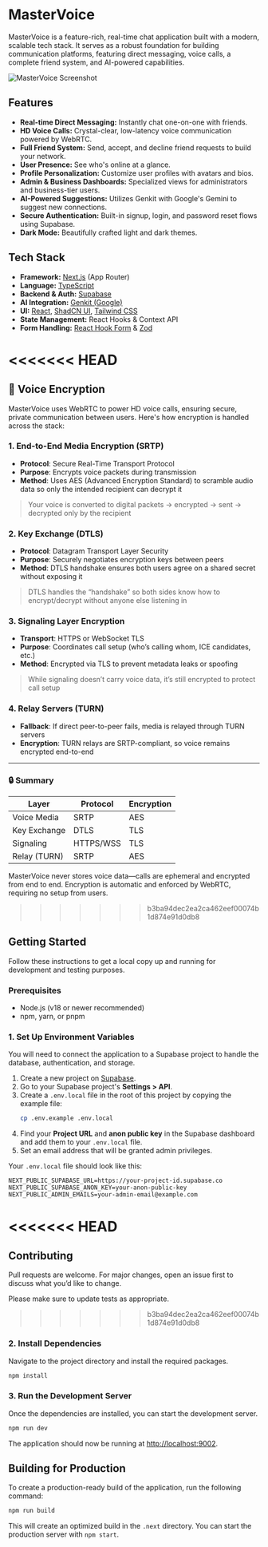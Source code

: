 
# MasterVoice

MasterVoice is a feature-rich, real-time chat application built with a modern, scalable tech stack. It serves as a robust foundation for building communication platforms, featuring direct messaging, voice calls, a complete friend system, and AI-powered capabilities.

![MasterVoice Screenshot](https://picsum.photos/seed/mastervoice/1200/800)

## Features

- **Real-time Direct Messaging:** Instantly chat one-on-one with friends.
- **HD Voice Calls:** Crystal-clear, low-latency voice communication powered by WebRTC.
- **Full Friend System:** Send, accept, and decline friend requests to build your network.
- **User Presence:** See who's online at a glance.
- **Profile Personalization:** Customize user profiles with avatars and bios.
- **Admin & Business Dashboards:** Specialized views for administrators and business-tier users.
- **AI-Powered Suggestions:** Utilizes Genkit with Google's Gemini to suggest new connections.
- **Secure Authentication:** Built-in signup, login, and password reset flows using Supabase.
- **Dark Mode:** Beautifully crafted light and dark themes.

## Tech Stack

- **Framework:** [Next.js](https://nextjs.org/) (App Router)
- **Language:** [TypeScript](https://www.typescriptlang.org/)
- **Backend & Auth:** [Supabase](https://supabase.io/)
- **AI Integration:** [Genkit (Google)](https://firebase.google.com/docs/genkit)
- **UI:** [React](https://react.dev/), [ShadCN UI](https://ui.shadcn.com/), [Tailwind CSS](https://tailwindcss.com/)
- **State Management:** React Hooks & Context API
- **Form Handling:** [React Hook Form](https://react-hook-form.com/) & [Zod](https://zod.dev/)

<<<<<<< HEAD
=======
## 🔐 Voice Encryption

MasterVoice uses WebRTC to power HD voice calls, ensuring secure, private communication between users. Here's how encryption is handled across the stack:

### 1. End-to-End Media Encryption (SRTP)

- **Protocol**: Secure Real-Time Transport Protocol  
- **Purpose**: Encrypts voice packets during transmission  
- **Method**: Uses AES (Advanced Encryption Standard) to scramble audio data so only the intended recipient can decrypt it

> Your voice is converted to digital packets → encrypted → sent → decrypted only by the recipient

### 2. Key Exchange (DTLS)

- **Protocol**: Datagram Transport Layer Security  
- **Purpose**: Securely negotiates encryption keys between peers  
- **Method**: DTLS handshake ensures both users agree on a shared secret without exposing it

> DTLS handles the “handshake” so both sides know how to encrypt/decrypt without anyone else listening in

### 3. Signaling Layer Encryption

- **Transport**: HTTPS or WebSocket TLS  
- **Purpose**: Coordinates call setup (who’s calling whom, ICE candidates, etc.)  
- **Method**: Encrypted via TLS to prevent metadata leaks or spoofing

> While signaling doesn’t carry voice data, it’s still encrypted to protect call setup

### 4. Relay Servers (TURN)

- **Fallback**: If direct peer-to-peer fails, media is relayed through TURN servers  
- **Encryption**: TURN relays are SRTP-compliant, so voice remains encrypted end-to-end

---

### 🔒 Summary

| Layer             | Protocol | Encryption |
|------------------|----------|------------|
| Voice Media      | SRTP     | AES        |
| Key Exchange     | DTLS     | TLS        |
| Signaling        | HTTPS/WSS| TLS        |
| Relay (TURN)     | SRTP     | AES        |

MasterVoice never stores voice data—calls are ephemeral and encrypted from end to end. Encryption is automatic and enforced by WebRTC, requiring no setup from users.


>>>>>>> b3ba94dec2ea2ca462eef00074b1d874e91d0db8
## Getting Started

Follow these instructions to get a local copy up and running for development and testing purposes.

### Prerequisites

- Node.js (v18 or newer recommended)
- npm, yarn, or pnpm

### 1. Set Up Environment Variables

You will need to connect the application to a Supabase project to handle the database, authentication, and storage.

1.  Create a new project on [Supabase](https://database.new).
2.  Go to your Supabase project's **Settings > API**.
3.  Create a `.env.local` file in the root of this project by copying the example file:
    ```bash
    cp .env.example .env.local
    ```
4.  Find your **Project URL** and **anon public key** in the Supabase dashboard and add them to your `.env.local` file.
5.  Set an email address that will be granted admin privileges.

Your `.env.local` file should look like this:

```plaintext
NEXT_PUBLIC_SUPABASE_URL=https://your-project-id.supabase.co
NEXT_PUBLIC_SUPABASE_ANON_KEY=your-anon-public-key
NEXT_PUBLIC_ADMIN_EMAILS=your-admin-email@example.com
```

<<<<<<< HEAD
=======
## Contributing

Pull requests are welcome. For major changes, open an issue first to discuss what you’d like to change.

Please make sure to update tests as appropriate.

>>>>>>> b3ba94dec2ea2ca462eef00074b1d874e91d0db8
### 2. Install Dependencies

Navigate to the project directory and install the required packages.

```bash
npm install
```

### 3. Run the Development Server

Once the dependencies are installed, you can start the development server.

```bash
npm run dev
```

The application should now be running at [http://localhost:9002](http://localhost:9002).

## Building for Production

To create a production-ready build of the application, run the following command:

```bash
npm run build
```

This will create an optimized build in the `.next` directory. You can start the production server with `npm start`.
